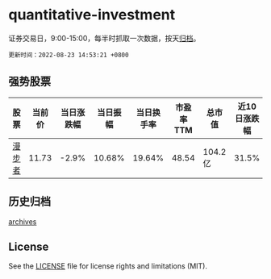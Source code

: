 # quantitative-investment

证券交易日，9:00-15:00，每半时抓取一次数据，按天[归档](archives)。

`更新时间：2022-08-23 14:53:21 +0800`

## 强势股票

|股票|当前价|当日涨跌幅|当日振幅|当日换手率|市盈率TTM|总市值|近10日涨跌幅|
|----|----|----|----|----|----|----|----|
|[漫步者](https://xueqiu.com/S/SZ002351)|11.73|-2.9%|10.68%|19.64%|48.54|104.2亿|31.5%|

## 历史归档

[archives](archives)

## License

See the [LICENSE](LICENSE) file for license rights and limitations (MIT).